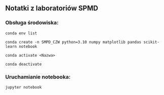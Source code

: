 ## Notatki z laboratoriów SPMD

### Obsługa środowiska:

`conda env list`

`conda create -n SMPD_CZW python=3.10 numpy matplotlib pandas scikit-learn notebook`

`conda activate <Nazwa>`

`conda deactivate `

### Uruchamianie notebooka:

`jupyter notebook`